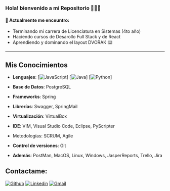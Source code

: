 ### Hola! bienvenido a mi Repositorio 👨🏻‍💻

<!--
**juaniserrano/juaniserrano** is a ✨ _special_ ✨ repository because its `README.md` (this file) appears on your GitHub profile.

Here are some ideas to get you started:

- 🔭 I’m currently working on ...
- 🌱 I’m currently learning ...
- 👯 I’m looking to collaborate on ...
- 🤔 I’m looking for help with ...
- 💬 Ask me about ...
- 📫 How to reach me: ...
- 😄 Pronouns: ...
- ⚡ Fun fact: ...
-->

#### 🌱 Actualmente me enceuntro: 
- Terminando mi carrera de Licenciatura en Sistemas (4to año) 
- Haciendo cursos de Desarollo Full Stack y de React
- Aprendiendo y dominando el layout DVORAK ⌨️
---

## Mis Conocimientos
- **Lenguajes**: 
[![JavaScript](https://img.shields.io/badge/JavaScript-323330?style=for-the-badge&logo=javascript&logoColor=F7DF1E)]
[![Java](https://img.shields.io/badge/Java-ED8B00?style=for-the-badge&logo=java&logoColor=white)]
[![Python](https://img.shields.io/badge/Python-3776AB?style=for-the-badge&logo=python&logoColor=white)]

- **Base de Datos**: PostgreSQL
- **Frameworks**: Spring
- **Librerías**: Swagger, SpringMail
- **Virtualización**: VirtualBox
- **IDE**: VIM, Visual Studio Code, Eclipse, PyScripter
- Metodologías: SCRUM, Agile
- **Control de versiones**: Git
- **Además**: PostMan, MacOS, Linux, Windows, JasperReports, Trello, Jira

## Contactame: 
[![Github](https://img.shields.io/badge/-Github-000?style=flat&logo=Github&logoColor=white)](https://github.com/juaniserrano)
[![Linkedin](https://img.shields.io/badge/-LinkedIn-blue?style=flat&logo=Linkedin&logoColor=white)](https://www.linkedin.com/in/juan-ignacio-serrano-luna/)
[![Gmail](https://img.shields.io/badge/-Gmail-c14438?style=flat&logo=Gmail&logoColor=white)](mailto:juanignacioserranoluna@gmail.com)
